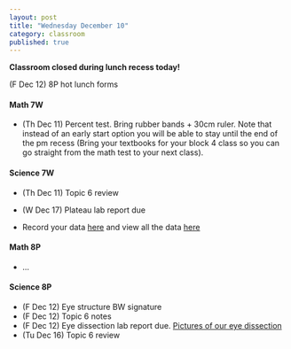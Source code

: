 ```yaml
---
layout: post
title: "Wednesday December 10"
category: classroom
published: true
---
```

<strong>Classroom closed during lunch recess today!</strong>

(F Dec 12) 8P hot lunch forms

#### Math 7W
* (Th Dec 11) Percent test. Bring rubber bands + 30cm ruler. Note that instead of an early start option you will be able to stay until the end of the pm recess (Bring your textbooks for your block 4 class so you can go straight from the math test to your next class).

#### Science 7W
* (Th Dec 11) Topic 6 review
* (W Dec 17) Plateau lab report due

* Record your data <a href="https://docs.google.com/forms/d/1xkGhBE7urEiK3HDUPoVdyiTTaX1ZKO5hRzAep9pQyLg/viewform?usp=send_form">here</a> and view all the data <a href="https://docs.google.com/spreadsheets/d/1et5zYu4drrNGjajfsPBhyAd9Z46VDilogvcHcIrTDp0/edit?usp=sharing">here</a>

#### Math 8P
* ...

#### Science 8P
* (F Dec 12) Eye structure BW signature
* (F Dec 12) Topic 6 notes
* (F Dec 12) Eye dissection lab report due. [Pictures of our eye dissection](https://www.dropbox.com/sh/haaeuu7lnuvb0yu/AAAI6Mawuharq0b5p9m7t3m8a?dl=0)
* (Tu Dec 16) Topic 6 review


